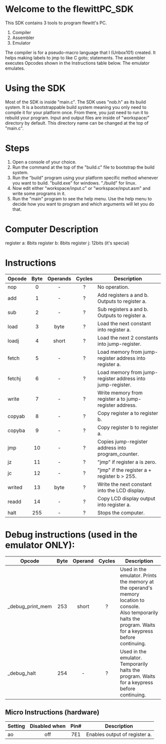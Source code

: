 # Welcome to the flewittPC_SDK

This SDK contains 3 tools to program flewitt's PC.
1) Compiler
2) Assembler
3) Emulator

The compiler is for a pseudo-macro language that I (Unbox101) created. It helps making labels to jmp to like C goto; statements.
The assembler executes Opcodes shown in the Instructions table below.
The emulator emulates.

# Using the SDK

Most of the SDK is inside "main.c".
The SDK uses "nob.h" as its build system. It is a bootstrappable build system meaning you only need to compile it for your platform once. From there, you just need to run it to rebuild your program.
Input and output files are inside of "workspace/" directory by default. This directory name can be changed at the top of "main.c".

# Steps

1) Open a console of your choice.
2) Run the command at the top of the "build.c" file to bootstrap the build system.
3) Run the "build" program using your platform specific method whenever you want to build. "build.exe" for windows. "./build" for linux.
4) Now edit either "workspace/input.c" or "workspace/input.asm" and write some programs in it.
5) Run the "main" program to see the help menu. Use the help menu to decide how you want to program and which arguments will let you do that.

# Computer Description

register a: 8bits
register b: 8bits
register j: 12bits (it's special)

# Instructions

| Opcode | Byte | Operands | Cycles | Description                                                |
| :----- | :--: | :------: | :----: | ---------------------------------------------------------- |
| nop    |  0   |    -     |   ?    | No operation.                                              |
| add    |  1   |    -     |   ?    | Add registers a and b. Outputs to register a.              |
| sub    |  2   |    -     |   ?    | Sub registers a and b. Outputs to register a.              |
| load   |  3   |   byte   |   ?    | Load the next constant into register a.                    |
| loadj  |  4   |  short   |   ?    | Load the next 2 constants into jump-register.              |
| fetch  |  5   |    -     |   ?    | Load memory from jump-register address into register a.    |
| fetchj |  6   |    -     |   ?    | Load memory from jump-register address into jump-register. |
| write  |  7   |    -     |   ?    | Write memory from register a to jump-register address.     |
| copyab |  8   |    -     |   ?    | Copy register a to register b.                             |
| copyba |  9   |    -     |   ?    | Copy register b to register a.                             |
| jmp    |  10  |    -     |   ?    | Copies jump-register address into program_counter.         |
| jz     |  11  |    -     |   ?    | "jmp" if register a is zero.                               |
| jc     |  12  |    -     |   ?    | "jmp" if the register a + register b > 255.                |
| writed |  13  |   byte   |   ?    | Write the next constant into the LCD display.              |
| readd  |  14  |    -     |   ?    | Copy LCD display output into register a.                   |
| halt   | 255  |    -     |   ?    | Stops the computer.                                        |

# Debug instructions (used in the emulator ONLY):

| Opcode           | Byte | Operand | Cycles | Description                                                                                                                                                          |
| ---------------- | :--: | :-----: | :----: | -------------------------------------------------------------------------------------------------------------------------------------------------------------------- |
| _debug_print_mem | 253  |  short  |   ?    | Used in the emulator. Prints the memory at the operand's memory location to console. <br>Also temporarily halts the program. Waits for a keypress before continuing. |
| _debug_halt      | 254  |    -    |   ?    | Used in the emulator. Temporarily halts the program. Waits for a keypress before continuing.                                                                         |

## Micro Instructions (hardware)

| Setting | Disabled when | Pin# | Description                   |
| ------- | :-----------: | :--: | ----------------------------- |
| ao      |      off      | 7E1  | Enables output of register a. |
